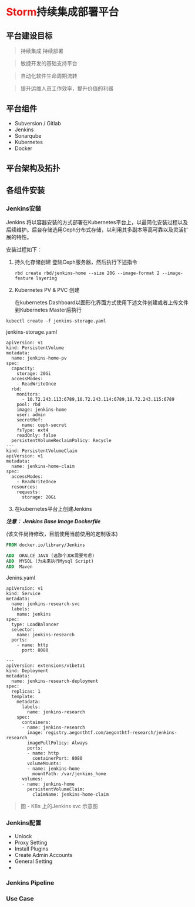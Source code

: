 # <font color="red">Storm</font>持续集成部署平台


## 平台建设目标

> 持续集成 持续部署   

> 敏捷开发的基础支持平台

> 自动化软件生命周期流转

> 提升运维人员工作效率，提升价值的利器

## 平台组件

 * Subversion / Gitlab
 * Jenkins
 * Sonarqube
 * Kubernetes
 * Docker

## 平台架构及拓扑

## 各组件安装

### Jenkins安装

Jenkins 将以容器安装的方式部署在Kubernetes平台上，以最简化安装过程以及后续维护。后台存储选用Ceph分布式存储，以利用其多副本等高可靠以及灵活扩展的特性。

安装过程如下：

1. 持久化存储创建
   登陆Ceph服务器，然后执行下述指令

   ```shell
   rbd create rbd/jenkins-home --size 20G --image-format 2 --image-feature layering
   ```
2. Kubernetes PV & PVC 创建

   在kubernetes Dashboard以图形化界面方式使用下述文件创建或者上传文件到Kubernetes Master后执行
```
kubectl create -f jenkins-storage.yaml

```

   jenkins-storage.yaml

```
apiVersion: v1
kind: PersistentVolume
metadata:
  name: jenkins-home-pv
spec:
  capacity:
    storage: 20Gi
  accessModes:
    - ReadWriteOnce
  rbd:
    monitors:
      - 10.72.243.113:6789,10.72.243.114:6789,10.72.243.115:6789
    pool: rbd
    image: jenkins-home
    user: admin
    secretRef:
      name: ceph-secret
    fsType: ext4
    readOnly: false
  persistentVolumeReclaimPolicy: Recycle
---
kind: PersistentVolumeClaim
apiVersion: v1
metadata:
  name: jenkins-home-claim
spec:
  accessModes:
    - ReadWriteOnce
  resources:
    requests:
      storage: 20Gi
```

3. 在kubernetes平台上创建Jenkins

***注意：***
***Jenkins Base Image Dockerfile***

(该文件尚待修改，目前使用当前使用的定制版本)
```Dockerfile
FROM docker.io/library/Jenkins

ADD  ORALCE JAVA (选那个JDK需要考虑)
ADD  MYSQL (为未来执行Mysql Script)
ADD  Maven

```

Jenins.yaml

```
apiVersion: v1
kind: Service
metadata:
  name: jenkins-research-svc
  labels:
    name: jenkins
spec:
  type: LoadBalancer
  selector:
    name: jenkins-research
  ports:
    - name: http
      port: 8080

---     
apiVersion: extensions/v1beta1
kind: Deployment
metadata:
  name: jenkins-research-deployment
spec:
  replicas: 1
  template:
    metadata:
      labels:
        name: jenkins-research
    spec:
      containers:
      - name: jenkins-research
        image: registry.aegonthtf.com/aegonthtf-research/jenkins-research
        imagePullPolicy: Always       
        ports:
        - name: http
          containerPort: 8080
        volumeMounts:
        - name: jenkins-home
          mountPath: /var/jenkins_home
      volumes:
      - name: jenkins-home
        persistentVolumeClaim:
          claimName: jenkins-home-claim

```

> 图 - K8s 上的Jenkins svc 示意图

### Jenkins配置


* Unlock
* Proxy Setting
* Install Plugins
* Create Admin Accounts
* General Setting
*

### Jenkins Pipeline

### Use Case
